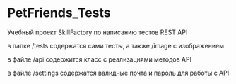 # PetFriends_Tests

Учебный проект SkillFactory по написанию тестов REST API

в папке /tests содержатся сами тесты, а также /image с изображением

в файле /api содержится класс с реализациями методов API

в файле /settings содержатся валидные почта и пароль для работы с API
